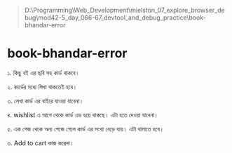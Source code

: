 > D:\Programming\Web_Development\mielston_07_explore_browser_debug\mod42-5_day_066-67_devtool_and_debug_practice\book-bhandar-error

# book-bhandar-error

১. কিছু বই এর ছবি সহ কার্ড থাকবে।

২. কার্ডের মধ্যে লিখা থাকতেই হবে।

৩. লেখা কার্ড এর বাইরে যাওয়া যাবেনা।

৪. wishlist এ আগে থেকে কার্ড এড হয়ে থাকছে। এটা হতে দেওয়া যাবেনা।

৫. এক পেজ থেকে অন্য পেজে গেলে কার্ড এর সংখ্য বেড়ে যায়। এটা থামাতে হবে।

৬. Add to cart কাজ করেনা।

